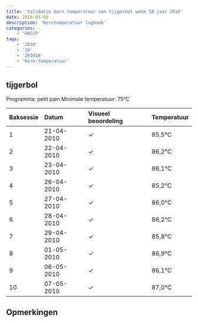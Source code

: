 ```yaml
---
title: 'Validatie kern temperatuur van tijgerbol week 18 jaar 2010'
date: 2010-05-09
description: 'Kerntemperatuur logboek'
categories:
    - 'HACCP'
tags:
    - '2010'
    - '18'
    - '201018'
    - 'Kern-temperatuur'
---
```


## tijgerbol

Programma: petit pain
Minimale temperatuur: 75°C

| Baksessie | Datum | Visueel beoordeling | Temperatuur |
|:---|:---|:---|:---|
| 1 | 21-04-2010 | &check; | 85,5°C |
| 2 | 22-04-2010 | &check; | 86,2°C |
| 3 | 23-04-2010 | &check; | 86,1°C |
| 4 | 26-04-2010 | &check; | 85,2°C |
| 5 | 27-04-2010 | &check; | 86,0°C |
| 6 | 28-04-2010 | &check; | 86,2°C |
| 7 | 29-04-2010 | &check; | 85,8°C |
| 8 | 01-05-2010 | &check; | 86,9°C |
| 9 | 06-05-2010 | &check; | 86,1°C |
| 10 | 07-05-2010 | &check; | 87,0°C |

## Opmerkingen



